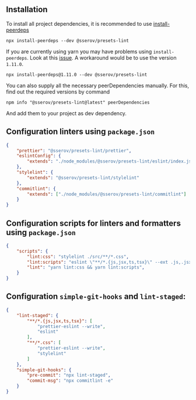 

## Installation
To install all project dependencies, it is recommended to use [install-peerdeps](https://github.com/nathanhleung/install-peerdeps)

```
npx install-peerdeps --dev @sserov/presets-lint
```

If you are currently using yarn you may have problems using `install-peerdeps`.
Look at this [issue](https://github.com/nathanhleung/install-peerdeps/issues/70). A workaround would be to use the version `1.11.0`.

```
npx install-peerdeps@1.11.0 --dev @sserov/presets-lint
```

You can also supply all the necessary peerDependencies manually. For this, find out the required versions by command

```
npm info "@sserov/presets-lint@latest" peerDependencies
```

And add them to your project as dev dependency.


## Configuration linters using `package.json`


```json
{
    "prettier": "@sserov/presets-lint/prettier",
    "eslintConfig": {
        "extends": "./node_modules/@sserov/presets-lint/eslint/index.js"
    },
    "stylelint": {
        "extends": "@sserov/presets-lint/stylelint"
    },
    "commitlint": {
        "extends": ["./node_modules/@sserov/presets-lint/commitlint"]
    }
}
```
## Configuration scripts for linters and formatters using `package.json`

```json
{
    "scripts": {
        "lint:css": "stylelint ./src/**/*.css",
        "lint:scripts": "eslint \"**/*.{js,jsx,ts,tsx}\" --ext .js,.jsx,.ts,.tsx",
        "lint": "yarn lint:css && yarn lint:scripts",
    }
}
```

## Configuration `simple-git-hooks` and `lint-staged`:

```json
{
	"lint-staged": {
		"**/*.{js,jsx,ts,tsx}": [
			"prettier-eslint --write",
            "eslint"
		],
		"**/*.css": [
			"prettier-eslint --write",
			"stylelint"
		]
	},
   	"simple-git-hooks": {
		"pre-commit": "npx lint-staged",
		"commit-msg": "npx commitlint -e"
	}
}
```
